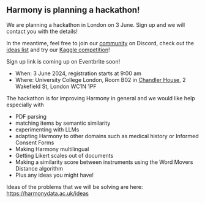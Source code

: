 ## Harmony is planning a hackathon!

We are planning a hackathon in London on 3 June. Sign up and we will contact you with the details!

In the meantime, feel free to join our [community](https://harmonydata.ac.uk/community) on Discord, check out the [ideas list](/ideas) and try our [Kaggle competition](https://harmonydata.ac.uk//kaggle)!

Sign up link is coming up on Eventbrite soon!

* When: 3 June 2024, registration starts at 9:00 am
* Where: University College London, Room B02 in [Chandler House](https://www.ucl.ac.uk/pals/contact/how-find-chandler-house), 2 Wakefield St, London WC1N 1PF

The hackathon is for improving Harmony in general and we would like help especially with
* PDF parsing
* matching items by semantic similarity
* experimenting with LLMs
* adapting Harmony to other domains such as medical history or Informed Consent Forms
* Making Harmony multilingual
* Getting Likert scales out of documents
* Making a similarity score between instruments using the Word Movers Distance algorithm
* Plus any ideas you might have!

Ideas of the problems that we will be solving are here: https://harmonydata.ac.uk/ideas 

